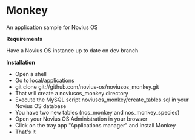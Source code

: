 Monkey
======

An application sample for Novius OS

**Requirements**

Have a Novius OS instance up to date on dev branch

**Installation**

* Open a shell
* Go to local/applications
* git clone git://github.com/novius-os/noviusos_monkey.git
* That will create a noviusos_monkey directory
* Execute the MySQL script noviusos_monkey/create_tables.sql in your Novius OS database
* You have two new tables (nos_monkey and nos_monkey_species)
* Open your Novius OS Administration in your browser
* Click on the tray app "Applications manager" and install Monkey
* That's it
